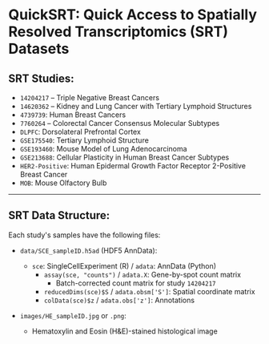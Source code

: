 # QuickSRT: Quick Access to Spatially Resolved Transcriptomics (SRT) Datasets

## SRT Studies:

- `14204217` – Triple Negative Breast Cancers
- `14620362` – Kidney and Lung Cancer with Tertiary Lymphoid Structures
- `4739739`: Human Breast Cancers
- `7760264` – Colorectal Cancer Consensus Molecular Subtypes 
- `DLPFC`: Dorsolateral Prefrontal Cortex  
- `GSE175540`: Tertiary Lymphoid Structure  
- `GSE193460`: Mouse Model of Lung Adenocarcinoma  
- `GSE213688`: Cellular Plasticity in Human Breast Cancer Subtypes  
- `HER2-Positive`: Human Epidermal Growth Factor Receptor 2-Positive Breast Cancer  
- `MOB`: Mouse Olfactory Bulb  

---

## SRT Data Structure:

Each study's samples have the following files:

- `data/SCE_sampleID.h5ad` (HDF5 AnnData):
  - `sce`: SingleCellExperiment (R) / `adata`: AnnData (Python)
    - `assay(sce, "counts")` / `adata.X`: Gene-by-spot count matrix  
      - Batch-corrected count matrix for study `14204217`
    - `reducedDims(sce)$S` / `adata.obsm['S']`: Spatial coordinate matrix
    - `colData(sce)$z` / `adata.obs['z']`: Annotations

- `images/HE_sampleID.jpg` or `.png`:  
  - Hematoxylin and Eosin (H&E)-stained histological image
